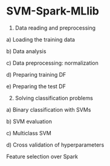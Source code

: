 # SVM-Spark-MLlib

1. Data reading and preprocessing

a) Loading the training data

b) Data analysis

c) Data preprocessing: normalization

d) Preparing training DF

e) Preparing the test DF

2. Solving classification problems

a) Binary classification with SVMs

b) SVM evaluation

c) Multiclass SVM

d) Cross validation of hyperparameters

Feature selection over Spark
